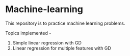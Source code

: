 # Machine-learning
This repository is to practice machine learning problems.

Topics implemented -

1. Simple linear regression with GD
1. Linear regression for multiple features with GD
